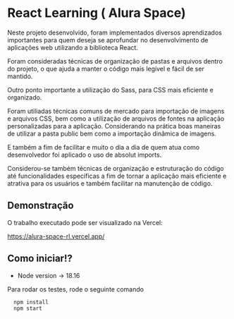 
# React Learning ( Alura Space)

Neste projeto desenvolvido, foram implementados diversos aprendizados importantes para quem deseja se aprofundar no desenvolvimento de aplicações web utilizando a biblioteca React.

Foram consideradas técnicas de organização de pastas e arquivos dentro do projeto, o que ajuda a manter o código mais legível e fácil de ser mantido.

Outro ponto importante a utilização do Sass, para CSS mais eficiente e organizado.

Foram utiliadas técnicas comuns de mercado para importação de imagens e arquivos CSS, bem como a utilização de arquivos de fontes na aplicação personalizadas para a aplicação. Considerando na prática boas maneiras de utilizar a pasta public bem como a importação dinâmica de imagens.

E também a fim de facilitar e muito o dia a dia de quem atua como desenvolvedor foi aplicado o uso de absolut imports.

Considerou-se também  técnicas de organização e estruturação do código até funcionalidades específicas a fim de tornar a aplicação mais eficiente e atrativa para os usuários e também facilitar na manutenção de código.


## Demonstração

O trabalho executado pode ser visualizado na Vercel:

https://alura-space-rl.vercel.app/

## Como iniciar!?

- Node version -> 18.16

Para rodar os testes, rode o seguinte comando

```bash
  npm install
  npm start
```
